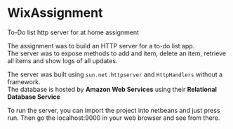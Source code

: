 # WixAssignment
To-Do list http server for at home assignment

The assignment was to build an HTTP server for a to-do list app.  
The server was to expose methods to add and item, delete an item, retrieve all items and show logs of all updates.  

The server was built using `sun.net.httpserver` and `HttpHandlers` without a framework.  
The database is hosted by **Amazon Web Services** using their **Relational Database Service**  

To run the server, you can import the project into netbeans and just press run. Then go the localhost:9000 in your web browser and see from there.



